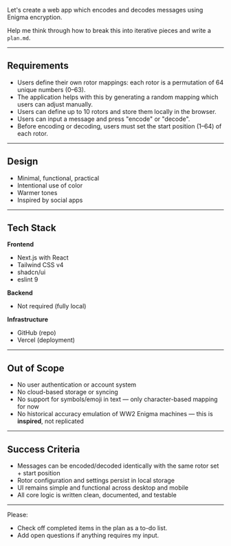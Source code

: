Let's create a web app which encodes and decodes messages using Enigma encryption.

Help me think through how to break this into iterative pieces and write a `plan.md`.

---

## Requirements

- Users define their own rotor mappings: each rotor is a permutation of 64 unique numbers (0–63).
- The application helps with this by generating a random mapping which users can adjust manually.
- Users can define up to 10 rotors and store them locally in the browser.
- Users can input a message and press "encode" or "decode".
- Before encoding or decoding, users must set the start position (1–64) of each rotor.

---

## Design

- Minimal, functional, practical
- Intentional use of color
- Warmer tones
- Inspired by social apps

---

## Tech Stack

**Frontend**  
- Next.js with React  
- Tailwind CSS v4  
- shadcn/ui  
- eslint 9

**Backend**  
- Not required (fully local)

**Infrastructure**  
- GitHub (repo)  
- Vercel (deployment)

---

## Out of Scope

- No user authentication or account system
- No cloud-based storage or syncing
- No support for symbols/emoji in text — only character-based mapping for now
- No historical accuracy emulation of WW2 Enigma machines — this is **inspired**, not replicated

---

## Success Criteria

- Messages can be encoded/decoded identically with the same rotor set + start position
- Rotor configuration and settings persist in local storage
- UI remains simple and functional across desktop and mobile
- All core logic is written clean, documented, and testable

---

Please:
- Check off completed items in the plan as a to-do list.
- Add open questions if anything requires my input.


